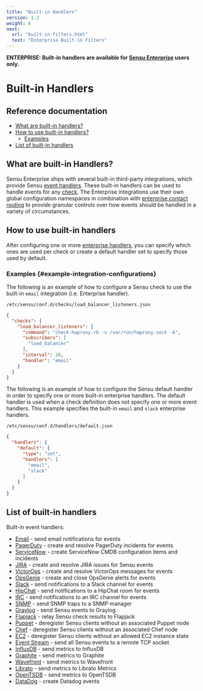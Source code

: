 ```yaml
---
title: "Built-in Handlers"
version: 1.2
weight: 6
next:
  url: "built-in-filters.html"
  text: "Enterprise Built-in Filters"
---
```


**ENTERPRISE: Built-in handlers are available for [Sensu Enterprise][0]
users only.**

# Built-in Handlers

## Reference documentation

- [What are built-in handlers?](#what-are-built-in-handlers)
- [How to use built-in handlers?](#how-to-use-built-in-handlers)
  - [Examples](#example-integration-configurations)
- [List of built-in handlers](#list-of-built-in-handlers)

## What are built-in Handlers?

Sensu Enterprise ships with several built-in third-party integrations, which
provide Sensu [event handlers][1]. These built-in handlers can be used to handle
events for any [check][2]. The Enterprise integrations use their own global
configuration namespaces in combination with [enterprise contact routing][3] to
provide granular controls over how events should be handled in a variety of
circumstances.

## How to use built-in handlers

After configuring one or more [enterprise handlers][4], you can specify which
ones are used per check or create a default handler set to specify those used by
default.

### Examples {#example-integration-configurations}

The following is an example of how to configure a Sensu check to use the
built-in `email` integration (i.e. Enterprise handler).

`/etc/sensu/conf.d/checks/load_balancer_listeners.json`

~~~ json
{
  "checks": {
    "load_balancer_listeners": {
      "command": "check-haproxy.rb -s /var/run/haproxy.sock -A",
      "subscribers": [
        "load_balancer"
      ],
      "interval": 20,
      "handler": "email"
    }
  }
}
~~~

The following is an example of how to configure the Sensu default handler in
order to specify one or more built-in enterprise handlers. The default handler
is used when a check definition does not specify one or more event handlers.
This example specifies the built-in `email` and `slack` enterprise handlers.

`/etc/sensu/conf.d/handlers/default.json`

~~~ json
{
  "handlers": {
    "default": {
      "type": "set",
      "handlers": [
        "email",
        "slack"
      ]
    }
  }
}
~~~


## List of built-in handlers

Built-in event handlers:

- [Email](integrations/email.html) - send email notifications for events
- [PagerDuty](integrations/pagerduty.html) - create and resolve PagerDuty incidents for events
- [ServiceNow](integrations/servicenow.html) - create ServiceNow CMDB configuration items and incidents
- [JIRA](integrations/jira.html) - create and resolve JIRA issues for Sensu events
- [VictorOps](integrations/victorops.html) - create and resolve VictorOps messages for events
- [OpsGenie](integrations/opsgenie.html) - create and close OpsGenie alerts for events
- [Slack](integrations/slack.html) - send notifications to a Slack channel for events
- [HipChat](integrations/hipchat.html) - send notifications to a HipChat room for events
- [IRC](integrations/irc.html) - send notifications to an IRC channel for events
- [SNMP](integrations/snmp.html) - send SNMP traps to a SNMP manager
- [Graylog](integrations/graylog.html) - send Sensu events to Graylog
- [Flapjack](integrations/flapjack.html) - relay Sensu check results to Flapjack
- [Puppet](integrations/puppet.html) - deregister Sensu clients without an associated Puppet node
- [Chef](integrations/chef.html) - deregister Sensu clients without an associated Chef node
- [EC2](integrations/ec2.html) - deregister Sensu clients without an allowed EC2 instance state
- [Event Stream](integrations/event_stream.html) - send all Sensu events to a remote TCP socket
- [InfluxDB](integrations/influxdb.html) - send metrics to InfluxDB
- [Graphite](integrations/graphite.html) - send metrics to Graphite
- [Wavefront](integrations/wavefront.html) - send metrics to Wavefront
- [Librato](integrations/librato.html) - send metrics to Librato Metrics
- [OpenTSDB](integrations/opentsdb.html) - send metrics to OpenTSDB
- [DataDog](integrations/datadog.html) - create Datadog events

[?]:  #
[0]:  /enterprise
[1]:  ../reference/handles.html
[2]:  ../reference/checks.html
[3]:  contact-routing.html
[4]:  #list-of-built-in-handlers
